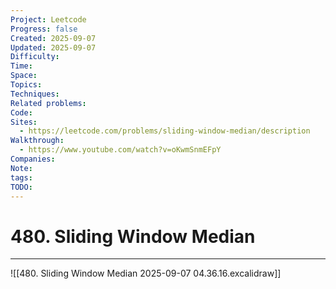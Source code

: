 ```yaml
---
Project: Leetcode
Progress: false
Created: 2025-09-07
Updated: 2025-09-07
Difficulty:
Time:
Space:
Topics:
Techniques:
Related problems:
Code:
Sites:
  - https://leetcode.com/problems/sliding-window-median/description
Walkthrough:
  - https://www.youtube.com/watch?v=oKwmSnmEFpY
Companies:
Note:
tags:
TODO:
---
```

# 480. Sliding Window Median
---
![[480. Sliding Window Median 2025-09-07 04.36.16.excalidraw]]